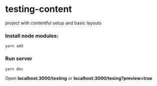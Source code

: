 # testing-content
project with contentful setup and basic layouts

### Install node modules: 

`yarn add`

### Run server

`yarn dev`

Open **localhost:3000/testing** or **localhost:3000/tesing?preview=true**

